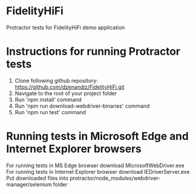 # FidelityHiFi
Protractor tests for FidelityHiFi demo application


# Instructions for running Protractor tests

1. Clone following github repository: https://github.com/dzenandiz/FidelityHiFi.git
2. Navigate to the root of your project folder
3. Run 'npm install' command
4. Run 'npm run download-webdriver-binaries' command
5. Run 'npm run test' command


# Running tests in Microsoft Edge and Internet Explorer browsers

For running tests in MS Edge browser download MicrosoftWebDriver.exe
For running tests in Internet Explorer browser download IEDriverServer.exe
Put downloaded files into protractor/node_modules/webdriver-manager/selenium folder